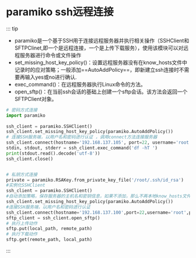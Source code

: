 # paramiko ssh远程连接

::: tip 
-  paramiko是一个基于SSH用于连接远程服务器并执行相关操作（SSHClient和SFTPClinet,即一个是远程连接，一个是上传下载服务），使用该模块可以对远程服务器进行命令或文件操作
-  set_missing_host_key_policy()：设置远程服务器没有在know_hosts文件中记录时的应对策略；一般添加==AutoAddPolicy==，即新建立ssh连接时不需要再输入yes或no进行确认.
-  exec_command()：在远程服务器执行Linux命令的方法。
-  open_sftp()：在当前ssh会话的基础上创建一个sftp会话。该方法会返回一个SFTPClient对象。

```python
# 密码方式连接
import paramiko   
 
ssh_client = paramiko.SSHClient()   
ssh_client.set_missing_host_key_policy(paramiko.AutoAddPolicy())   
# 连接SSH服务端，以用户名和密码进行认证 ，调用connect方法连接服务器
ssh_client.connect(hostname='192.168.137.105', port=22, username='root', password='123456')   
stdin, stdout, stderr = ssh_client.exec_command('df -hT ') 
print(stdout.read().decode('utf-8'))  
ssh_client.close()


# 私钥方式连接
private = paramiko.RSAKey.from_private_key_file('/root/.ssh/id_rsa') 
#实例化SSHClient
ssh_client = paramiko.SSHClient() 
#自动添加策略，保存服务器的主机名和密钥信息，如果不添加，那么不再本地know_hosts文件中记录的主机将无法连接
ssh_client.set_missing_host_key_policy(paramiko.AutoAddPolicy()) 
#连接SSH服务端，以用户名和密码进行认证
ssh_client.connect(hostname='192.168.137.100',port=22,username='root',pkey=private)
sftp_client = ssh_client.open_sftp()
# 执行上传动作
sftp.put(local_path, remote_path)
# 执行下载动作
sftp.get(remote_path, local_path) 
```
:::

